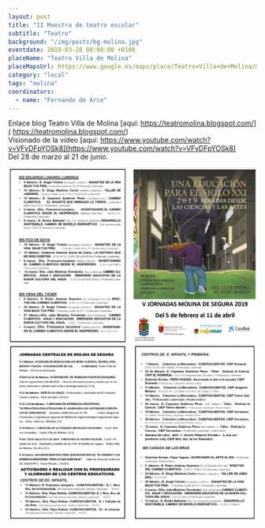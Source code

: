 ```yaml
---
layout: post
title: "II Muestra de teatro escolar"
subtitle: "Teatro"
background: "/img/posts/bg-molina.jpg"
eventdate: 2019-03-28 08:00:00 +0100
placeName: "Teatro Villa de Molina"
placeMapsUrl: https://www.google.es/maps/place/Teatro+Villa+de+Molina/@38.0602896,-1.2122557,17z/data=!4m5!3m4!1s0xd638754b2d22657:0x7bc5d26da106649d!8m2!3d38.0568439!4d-1.207589?hl=es
category: "local"
tags: "molina"
coordinators:
  - name: "Fernando de Arce"
---
```

Enlace blog Teatro Villa de Molina [aquí: https://teatromolina.blogspot.com/]( https://teatromolina.blogspot.com/)  
Visionado de la video [aquí: https://www.youtube.com/watch?v=VFvDFpYOSk8](https://www.youtube.com/watch?v=VFvDFpYOSk8)  
Del 28 de marzo al 21 de junio.

![cartel](/img/posts/1folletomolina.png)
![cartel](/img/posts/2folletomolina.png)

